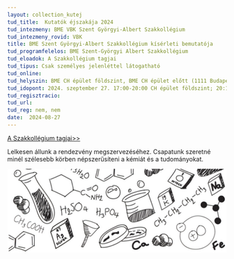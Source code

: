 ```yaml
---
layout: collection_kutej
tud_title:  Kutatók éjszakája 2024
tud_intezmeny: BME VBK Szent Györgyi-Albert Szakkollégium
tud_intezmeny_rovid: VBK
title: BME Szent Györgyi-Albert Szakkollégium kísérleti bemutatója
tud_programfelelos: BME Szent-Györgyi Albert Szakkollégium
tud_eloadok: A Szakkollégium tagjai
tud_tipus: Csak személyes jelenléttel látogatható
tud_online: 
tud_helyszin: BME CH épület földszint, BME CH épület előtt (1111 Budapest, Műegyetem rkp. 1,)
tud_idopont: 2024. szeptember 27. 17:00-20:00 CH épület földszint; 20:15-20:45 CH épület előtt
tud_regisztracio: 
tud_url: 
tud_reg: nem, nem
date:  2024-08-27
---
```

[A Szakkollégium tagjai>>](https://tudprog.bme.hu/kutatok_ejszakaja/profilok/szent_gyorgyi_albert_tagok)

Lelkesen állunk a rendezvény megszervezéséhez. Csapatunk szeretné minél szélesebb körben népszerűsíteni a kémiát és a tudományokat.

![BME Szent Györgyi-Albert Szakkollégium kísérleti bemutatója](../2024/images/bme-szent-gyorgyi-albert-szakkollegium-kiserleti-bemutatoja.png)
